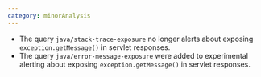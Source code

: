 ```yaml
---
category: minorAnalysis
---
```

* The query `java/stack-trace-exposure` no longer alerts about exposing `exception.getMessage()` in servlet responses. 
* The query `java/error-message-exposure` were added to experimental alerting about exposing `exception.getMessage()` in servlet responses. 